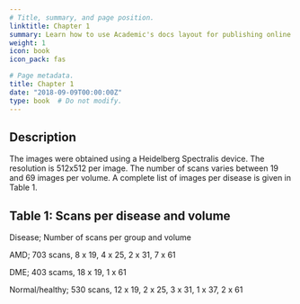 ```yaml
---
# Title, summary, and page position.
linktitle: Chapter 1
summary: Learn how to use Academic's docs layout for publishing online courses, software documentation, and tutorials.
weight: 1
icon: book
icon_pack: fas

# Page metadata.
title: Chapter 1
date: "2018-09-09T00:00:00Z"
type: book  # Do not modify.
---
```


## Description

The images were obtained using a Heidelberg Spectralis device. The resolution is  512x512 per image. The number of scans varies between 19 and 69 images per volume. A complete list of images per disease is given in Table 1.

## Table 1: Scans per disease and volume

Disease;	Number of scans per group and volume

AMD; 703 scans, 8 x 19, 4 x 25, 2 x 31, 7 x 61

DME; 403 scams, 18 x 19, 1 x 61

Normal/healthy; 530 scans, 12 x 19, 2 x 25, 3 x 31, 1 x 37, 2 x 61
